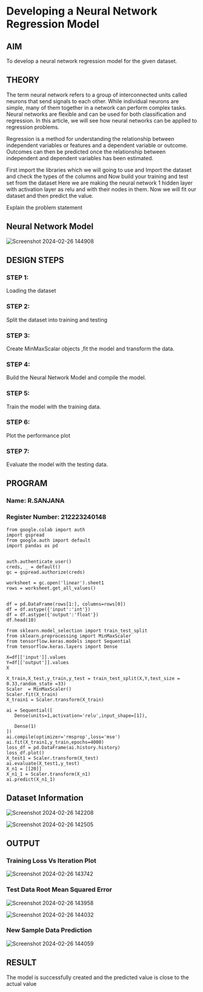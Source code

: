 # Developing a Neural Network Regression Model

## AIM

To develop a neural network regression model for the given dataset.

## THEORY

The term neural network refers to a group of interconnected units called neurons that send signals to each other. While individual neurons are simple, many of them together in a network can perform complex tasks. Neural networks are flexible and can be used for both classification and regression. In this article, we will see how neural networks can be applied to regression problems.

Regression is a method for understanding the relationship between independent variables or features and a dependent variable or outcome. Outcomes can then be predicted once the relationship between independent and dependent variables has been estimated.

First import the libraries which we will going to use and Import the dataset and check the types of the columns and Now build your training and test set from the dataset Here we are making the neural network 1 hidden layer with activation layer as relu and with their nodes in them. Now we will fit our dataset and then predict the value.


Explain the problem statement

## Neural Network Model
![Screenshot 2024-02-26 144908](https://github.com/23008112/basic-nn-model/assets/138972470/f9c69a79-b536-4e4e-a75b-8bb845875083)

## DESIGN STEPS

### STEP 1:

Loading the dataset
### STEP 2:

Split the dataset into training and testing

### STEP 3:

Create MinMaxScalar objects ,fit the model and transform the data.

### STEP 4:

Build the Neural Network Model and compile the model.

### STEP 5:

Train the model with the training data.

### STEP 6:

Plot the performance plot

### STEP 7:

Evaluate the model with the testing data.

## PROGRAM

### Name: R.SANJANA
### Register Number: 212223240148

```
from google.colab import auth
import gspread
from google.auth import default
import pandas as pd


auth.authenticate_user()
creds, _ = default()
gc = gspread.authorize(creds)

worksheet = gc.open('linear').sheet1
rows = worksheet.get_all_values()


df = pd.DataFrame(rows[1:], columns=rows[0])
df = df.astype({'input':'int'})
df = df.astype({'output':'float'})
df.head(10)

from sklearn.model_selection import train_test_split
from sklearn.preprocessing import MinMaxScaler
from tensorflow.keras.models import Sequential
from tensorflow.keras.layers import Dense

X=df[['input']].values
Y=df[['output']].values
X

X_train,X_test,y_train,y_test = train_test_split(X,Y,test_size = 0.33,random_state =33)
Scaler  = MinMaxScaler()
Scaler.fit(X_train)
X_train1 = Scaler.transform(X_train)

ai = Sequential([
   Dense(units=1,activation='relu',input_shape=[1]),

   Dense(1)
])
ai.compile(optimizer='rmsprop',loss='mse')
ai.fit(X_train1,y_train,epochs=4000)
loss_df = pd.DataFrame(ai.history.history)
loss_df.plot()
X_test1 = Scaler.transform(X_test)
ai.evaluate(X_test1,y_test)
X_n1 = [[20]]
X_n1_1 = Scaler.transform(X_n1)
ai.predict(X_n1_1)
```
## Dataset Information
![Screenshot 2024-02-26 142208](https://github.com/23008112/basic-nn-model/assets/138972470/48863db3-8467-4a7c-8d47-a61b215dd171)

![Screenshot 2024-02-26 142505](https://github.com/23008112/basic-nn-model/assets/138972470/cf32255c-4486-4f71-80fd-18a60ec403c5)

## OUTPUT

### Training Loss Vs Iteration Plot
![Screenshot 2024-02-26 143742](https://github.com/23008112/basic-nn-model/assets/138972470/332a3d85-1b73-4005-88cc-557563c0949f)

### Test Data Root Mean Squared Error
![Screenshot 2024-02-26 143958](https://github.com/23008112/basic-nn-model/assets/138972470/fc44e583-22f7-4447-acde-ccdf876d75d6)

![Screenshot 2024-02-26 144032](https://github.com/23008112/basic-nn-model/assets/138972470/b8f26f85-2841-4b33-a188-fb4d5c92054d)

### New Sample Data Prediction
![Screenshot 2024-02-26 144059](https://github.com/23008112/basic-nn-model/assets/138972470/050160ec-c4b1-46ac-8462-1a97b10dd91b)

## RESULT
The model is successfully created and the predicted value is close to the actual value
